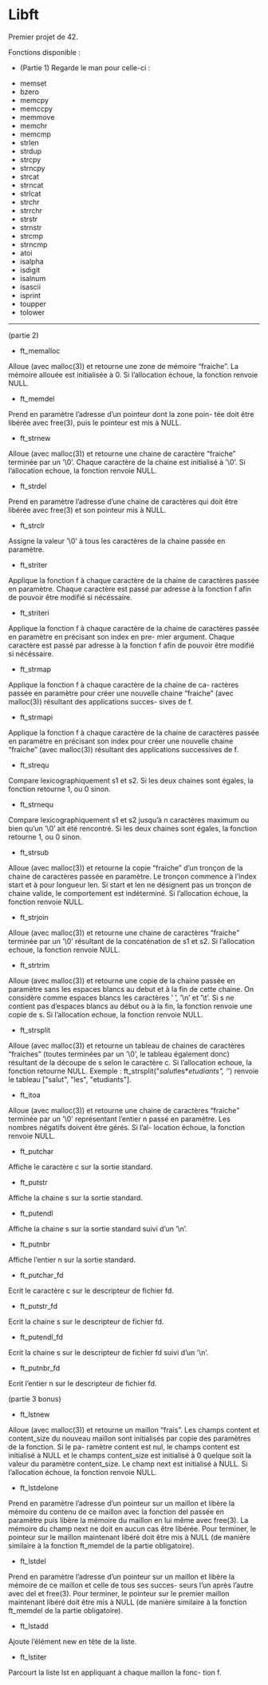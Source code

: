 # Libft

Premier projet de 42.

Fonctions disponible :

- (Partie 1) Regarde le man pour celle-ci :

* memset
* bzero
* memcpy
* memccpy
* memmove
* memchr
* memcmp
* strlen
* strdup
* strcpy
* strncpy
* strcat
* strncat
* strlcat
* strchr
* strrchr
* strstr
* strnstr
* strcmp
* strncmp
* atoi
* isalpha
* isdigit
* isalnum
* isascii
* isprint
* toupper
* tolower

-------------------------------------------------------------------------------
(partie 2)

* ft_memalloc

Alloue (avec malloc(3)) et retourne une zone de mémoire
“fraiche”. La mémoire allouée est initialisée à 0. Si l’allocation
échoue, la fonction renvoie NULL.

* ft_memdel

Prend en paramètre l’adresse d’un pointeur dont la zone poin-
tée doit être libérée avec free(3), puis le pointeur est mis à
NULL.

* ft_strnew

Alloue (avec malloc(3)) et retourne une chaine de caractère
“fraiche” terminée par un ’\0’. Chaque caractère de la chaine
est initialisé à ’\0’. Si l’allocation echoue, la fonction renvoie
NULL.

* ft_strdel

Prend en paramètre l’adresse d’une chaine de caractères qui
doit être libérée avec free(3) et son pointeur mis à NULL.

* ft_strclr

Assigne la valeur ’\0’ à tous les caractères de la chaine passée
en paramètre.

* ft_striter

Applique la fonction f à chaque caractère de la chaine de
caractères passée en paramètre. Chaque caractère est passé
par adresse à la fonction f afin de pouvoir être modifié si
nécéssaire.

* ft_striteri

Applique la fonction f à chaque caractère de la chaine de
caractères passée en paramètre en précisant son index en pre-
mier argument. Chaque caractère est passé par adresse à la
fonction f afin de pouvoir être modifié si nécéssaire.

* ft_strmap

Applique la fonction f à chaque caractère de la chaine de ca-
ractères passée en paramètre pour créer une nouvelle chaine
“fraiche” (avec malloc(3)) résultant des applications succes-
sives de f.

* ft_strmapi

Applique la fonction f à chaque caractère de la chaine de
caractères passée en paramètre en précisant son index pour
créer une nouvelle chaine “fraiche” (avec malloc(3)) résultant
des applications successives de f.

* ft_strequ

Compare lexicographiquement s1 et s2. Si les deux chaines
sont égales, la fonction retourne 1, ou 0 sinon.

* ft_strnequ

Compare lexicographiquement s1 et s2 jusqu’à n caractères
maximum ou bien qu’un ’\0’ ait été rencontré. Si les deux
chaines sont égales, la fonction retourne 1, ou 0 sinon.

* ft_strsub

Alloue (avec malloc(3)) et retourne la copie “fraiche” d’un
tronçon de la chaine de caractères passée en paramètre. Le
tronçon commence à l’index start et à pour longueur len. Si
start et len ne désignent pas un tronçon de chaine valide,
le comportement est indéterminé. Si l’allocation échoue, la
fonction renvoie NULL.

* ft_strjoin

Alloue (avec malloc(3)) et retourne une chaine de caractères
“fraiche” terminée par un ’\0’ résultant de la concaténation
de s1 et s2. Si l’allocation echoue, la fonction renvoie NULL.

* ft_strtrim

Alloue (avec malloc(3)) et retourne une copie de la chaine
passée en paramètre sans les espaces blancs au debut et à la
fin de cette chaine. On considère comme espaces blancs les
caractères ’ ’, ’\n’ et ’\t’. Si s ne contient pas d’espaces
blancs au début ou à la fin, la fonction renvoie une copie de
s. Si l’allocation echoue, la fonction renvoie NULL.

* ft_strsplit

Alloue (avec malloc(3)) et retourne un tableau de chaines de
caractères “fraiches” (toutes terminées par un ’\0’, le tableau
également donc) résultant de la découpe de s selon le caractère
c. Si l’allocation echoue, la fonction retourne NULL. Exemple :
ft_strsplit("*salut*les***etudiants*", ’*’) renvoie
le tableau ["salut", "les", "etudiants"].

* ft_itoa

Alloue (avec malloc(3)) et retourne une chaine de caractères
“fraiche” terminée par un ’\0’ représentant l’entier n passé
en paramètre. Les nombres négatifs doivent être gérés. Si l’al-
location échoue, la fonction renvoie NULL.

* ft_putchar

Affiche le caractère c sur la sortie standard.

* ft_putstr

Affiche la chaine s sur la sortie standard.

* ft_putendl

Affiche la chaine s sur la sortie standard suivi d’un ’\n’.

* ft_putnbr

Affiche l’entier n sur la sortie standard.

* ft_putchar_fd

Ecrit le caractère c sur le descripteur de fichier fd.

* ft_putstr_fd

Ecrit la chaine s sur le descripteur de fichier fd.

* ft_putendl_fd

Ecrit la chaine s sur le descripteur de fichier fd suivi d’un
’\n’.

* ft_putnbr_fd

Ecrit l’entier n sur le descripteur de fichier fd.

(partie 3 bonus)

* ft_lstnew

Alloue (avec malloc(3)) et retourne un maillon “frais”. Les
champs content et content_size du nouveau maillon sont
initialisés par copie des paramètres de la fonction. Si le pa-
ramètre content est nul, le champs content est initialisé à
NULL et le champs content_size est initialisé à 0 quelque
soit la valeur du paramètre content_size. Le champ next
est initialisé à NULL. Si l’allocation échoue, la fonction renvoie
NULL.

* ft_lstdelone

Prend en paramètre l’adresse d’un pointeur sur un maillon et
libère la mémoire du contenu de ce maillon avec la fonction
del passée en paramètre puis libère la mémoire du maillon
en lui même avec free(3). La mémoire du champ next ne
doit en aucun cas être libérée. Pour terminer, le pointeur sur
le maillon maintenant libéré doit être mis à NULL (de manière
similaire à la fonction ft_memdel de la partie obligatoire).

* ft_lstdel

Prend en paramètre l’adresse d’un pointeur sur un maillon et
libère la mémoire de ce maillon et celle de tous ses succes-
seurs l’un après l’autre avec del et free(3). Pour terminer,
le pointeur sur le premier maillon maintenant libéré doit être
mis à NULL (de manière similaire à la fonction ft_memdel de
la partie obligatoire).

* ft_lstadd

Ajoute l’élément new en tête de la liste.

* ft_lstiter

Parcourt la liste lst en appliquant à chaque maillon la fonc-
tion f.

